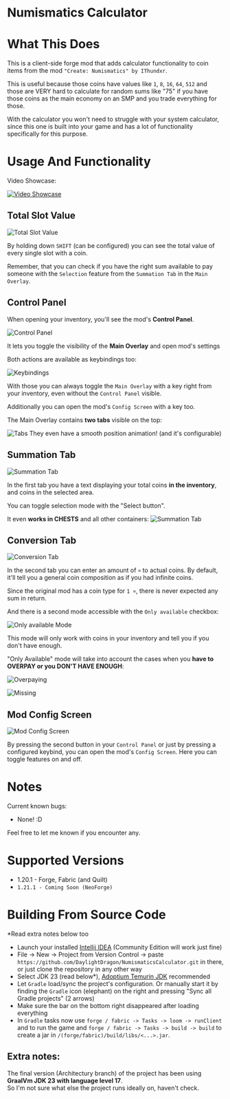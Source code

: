 # Numismatics Calculator

# What This Does

This is a client-side forge mod that adds calculator functionality to coin items from the mod `"Create: Numismatics" by IThundxr`.  

This is useful because those coins have values like `1`, `8`, `16`, `64`, `512` and those are VERY hard to calculate for random sums like "75" if you have those coins as the main economy on an SMP and you trade everything for those.  

With the calculator you won't need to struggle with your system calculator, since this one is built into your game and has a lot of functionality specifically for this purpose.  

# Usage And Functionality

Video Showcase:

[![Video Showcase](images/videoShowcaseThumbnail.png)](https://www.youtube.com/watch?v=ALnLrNNucFA)

## Total Slot Value

![Total Slot Value](images/tooltip.png)

By holding down `SHIFT` (can be configured) you can see the total value of every single slot with a coin.  

Remember, that you can check if you have the right sum available to pay someone with the `Selection` feature from the `Summation Tab` in the `Main Overlay`.  

## Control Panel

When opening your inventory, you'll see the mod's **Control Panel**.  

![Control Panel](images/controlPanel.png)

It lets you toggle the visibility of the **Main Overlay** and open mod's settings  

Both actions are available as keybindings too:

![Keybindings](images/keybindings.png)

With those you can always toggle the `Main Overlay` with a key right from your inventory, even without the `Control Panel` visible.  

Additionally you can open the mod's `Config Screen` with a key too.  
  
The Main Overlay contains **two tabs** visible on the top:  

![Tabs](images/postitionAnimation.gif)
They even have a smooth position animation! (and it's configurable)

## Summation Tab

![Summation Tab](images/sumMode.png)

In the first tab you have a text displaying your total coins **in the inventory**, and coins in the selected area.  

You can toggle selection mode with the "Select button".  

It even **works in CHESTS** and all other containers:
![Summation Tab](images/chestSum.png)

## Conversion Tab

![Conversion Tab](images/conversionModeDefault.png)

In the second tab you can enter an amount of `¤` to actual coins. By default, it'll tell you a general coin composition as if you had infinite coins.

Since the original mod has a coin type for `1 ¤`, there is never expected any sum in return.  

And there is a second mode accessible with the `Only available` checkbox:

![Only available Mode](images/conversionModeAvailable.png)

This mode will only work with coins in your inventory and tell you if you don't have enough.

"Only Available" mode will take into account the cases when you **have to OVERPAY or you DON'T HAVE ENOUGH**:

![Overpaying](images/overpaing.png)

![Missing](images/missing.png)

## Mod Config Screen

![Mod Config Screen](images/config.png)

By pressing the second button in your `Control Panel` or just by pressing a configured keybind, you can open the mod's `Config Screen`. Here you can toggle features on and off.  

# Notes

Current known bugs:

- None! :D

Feel free to let me known if you encounter any.

# Supported Versions

- 1.20.1 - Forge, Fabric (and Quilt)  
- `1.21.1 - Coming Soon (NeoForge)`  

# Building From Source Code

*Read extra notes below too  

- Launch your installed [Intellij IDEA](https://www.jetbrains.com/idea/) (Community Edition will work just fine)  
- File -> New -> Project from Version Control -> paste `https://github.com/DaylightDragon/NumismaticsCalculator.git` in there, or just clone the repository in any other way  
- Select JDK 23 (read below\*), [Adoptium Temurin JDK](https://adoptium.net/temurin/releases?version=23&os=any&arch=any&mode=filter) recommended  
- Let `Gradle` load/sync the project's configuration. Or manually start it by finding the `Gradle` icon (elephant) on the right and pressing "Sync all Gradle projects" (2 arrows)  
- Make sure the bar on the bottom right disappeared after loading everything  
- In `Gradle` tasks now use `forge / fabric -> Tasks -> loom -> runClient` and to run the game and `forge / fabric -> Tasks -> build -> build` to create a jar in `/(forge/fabric)/build/libs/<...>.jar`.

## Extra notes:

The final version (Architectury branch) of the project has been using **GraalVm JDK 23 with language level 17**.  
So I'm not sure what else the project runs ideally on, haven't check.  
